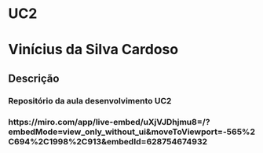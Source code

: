 # UC2
<h1>Vinícius da Silva Cardoso</h1>

<h2> Descrição</h2>

<h3>Repositório da aula desenvolvimento UC2<h3>

<p></p>https://miro.com/app/live-embed/uXjVJDhjmu8=/?embedMode=view_only_without_ui&moveToViewport=-565%2C694%2C1998%2C913&embedId=628754674932

